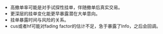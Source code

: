 - 高撤单率可能是对手试探性挂单，伴随撤单后真实交易。
- 更深层的挂单变化能更早暴露潜在大单意向。
- 挂单暴露时间与风险的关系。
- cus或者hf可能对fading factor的估计不足，急于暴露了Info，之后会回调。